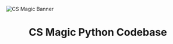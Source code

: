 
![CS Magic Banner](https://github.com/cs-magic/codebase/blob/fb07fd84285304ab46961d84d0d32cd1a5070351/assets/branding/cs-magic/cs-magic_banner_white.jpg)

<div align="center">
<h1>CS Magic Python Codebase</h1>
</div>
